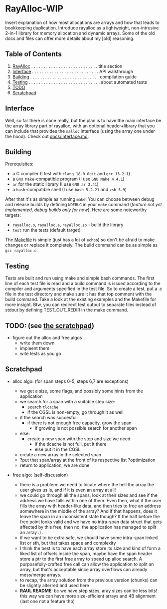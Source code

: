 RayAlloc-WIP
===
Insert explanation of how most allocations are arrays and how that leads to bookkeeping duplication. Introduce rayalloc as a lightweight, non-intrusive 2-in-1 library for memory allocation and dynamic arrays.
Some of the old docs and files can offer more details about my \[old\] reasoning.


## Table of Contents
1. [RayAlloc](#rayalloc-wip) . . . . . . . . . . . . . . . . . . . . . . . . . . . title section
1. [Interface](#interface) . . . . . . . . . . . . . . . . . . . . . . . . . . . API walkthrough
1. [Building](#building) . . . . . . . . . . . . . . . . . . . . . . . . . . . . compilation guide
1. [Testing](#testing) . . . . . . . . . . . . . . . . . . . . . . . . . . . . . about automated tests
1. [TODO](#testing)
1. [Scratchpad](#scratchpad)


## Interface
Well, so far there is none really, but the plan is to have the main interface be the array library part of rayalloc, with an optional header+library that you can include that provides the `malloc` interface (using the array one under the hood). Check out [docs/interface.md](docs/interface.md).


## Building
Prerequisites:
- a C compiler (I test with `clang 18.0.0git` and `gcc 13.2.1`)
- a `GNU Make`-compatible program (I use `GNU Make 4.4.1`)
- `ar` for the static library (I use `GNU ar 2.41`)
- a `bash`-compatible shell (I use `bash 5.2.21` and `zsh 5.9`)

After that it's as simple as running `make`! You can choose between debug and release builds by defining `NDEBUG` in your `make` command (_feature not yet implemented, debug builds only for now_). Here are some noteworthy targets:
- `rayalloc.o`, `rayalloc.a`, `rayalloc.so` - build the library
- `test` run the tests (default target)

The [Makefile](Makefile) is simple (just has a lot of `echo`s) so don't be afraid to make changes or replace it completely. The build command can be as simple as `gcc rayalloc.c`.


## Testing
Tests are built and run using make and simple bash commands. The first line of each test file is read and a build command is issued according to the compiler and arguments specified in the test file. So to create a test, put a .c file in the test directory and make sure it has that top comment with the build command. Take a look at the existing examples and the Makefile for more insight. Btw, you can redirect test output to separate files instead of stdout by defining TEST_OUT_REDIR in the make command.


## TODO: (see [the scratchpad](#scratchpad))
- figure out the alloc and free algos
	- write them down
	- impleent them
	- wite tests as you go


## Scratchpad
- alloc algo: (for span steps 0-5, steps 6,7 are exceptions)
	- we get a size, some flags, and possibly some hints from the application
	- we search for a span with a suitable step size:
		- search `tlcache`
		- if the CGSL is non-empty, go through it as well
	- if the search was succesful:
		- if there is not enough free capacity, grow the span
			- if growing is not possible search for another span
	- else:
		- create a new span with the step and size we need:
			- if the tlcache is not full, put it there
			- else put it in the CGSL
	- create a new array in the selected span
	- ?put that span/array at the front of its respective list ?optimization
	- return to application, we are done

- free algo: (self-discussion)
	- there is a problem: we need to locate where the hell the array the user gives us is, and if it is even an array at all!
	- we could go through all the spans, look at their sizes and see if the address we have falls within one of them. Even then, what if the user fills the array with header-like data, and then tries to free an address somewhere in the middle of the array? And if that happens, does it leave the span in an inconsistent state though? If the half before the free point looks valid and we have no intra-span data struct that gets affected by this free, then no, the application has managed to split an array :) . 
	- if we want to be extra safe, we should have some intra-span linked list or sth, but that takes space and complexity
	- I think the best is to have each array store its size and kind of form a liked list of offsets inside the span, maybe have the span header store a ptr to the first free array to speed up alloc search. A purposefully-crafted free call can allow the application to split an array, but that's acceptable since array overflows can already mess/merge arrays.
	- to recap, the array solution from the previous version (chunks) can be slightly alterred and used here
	- __RAUL README__: bc we have step sizes, aray sizes can be less bits! this way we can have more size-efficient arrays and 4B alignment (last one not a feature tho)
